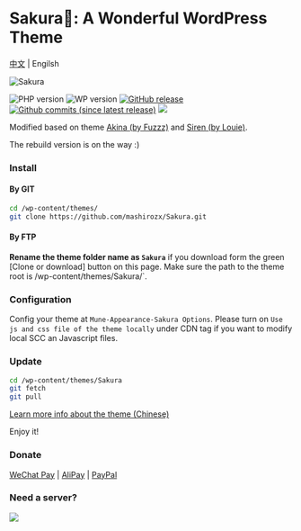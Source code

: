 Sakura🌸: A Wonderful WordPress Theme
===

[中文](README.md) | Engilsh

![Sakura](https://view.moezx.cc/images/2018/05/26/sakura.png)

![PHP version](https://img.shields.io/badge/PHP-7.1+-4F5B93.svg?style=flat-square)
![WP version](https://img.shields.io/badge/WordPress-5.0+-0073aa.svg?style=flat-square)
[![GitHub release](https://img.shields.io/github/release/mashirozx/Sakura.svg?style=flat-square)](https://github.com/mashirozx/Sakura/releases/latest)
[![Github commits (since latest release)](https://img.shields.io/github/commits-since/mashirozx/Sakura/latest.svg?style=flat-square)](https://github.com/mashirozx/Sakura/commits/)
[![](https://data.jsdelivr.com/v1/package/gh/moezx/cdn/badge)](https://www.jsdelivr.com/package/gh/moezx/cdn)

Modified based on theme [Akina (by Fuzzz)](http://www.akina.pw/themeakina) and [Siren (by Louie)](https://github.com/louie-senpai/Siren).

The rebuild version is on the way :)

### Install

#### By GIT
```bash
cd /wp-content/themes/
git clone https://github.com/mashirozx/Sakura.git
```

#### By FTP
**Rename the theme folder name as `Sakura`** if you download form the green [Clone or download] button on this page. Make sure the path to the theme root is /wp-content/themes/Sakura/`.

### Configuration
Config your theme at `Mune-Appearance-Sakura Options`. Please turn on `Use js and css file of the theme locally` under CDN tag if you want to modify local SCC an Javascript files.

### Update
```bash
cd /wp-content/themes/Sakura
git fetch
git pull
```

[Learn more info about the theme (Chinese)](https://2heng.xin/theme-sakura/)

Enjoy it!

### Donate
[WeChat Pay](https://view.moezx.cc/images/2018/05/28/WeChanQR.png) | [AliPay](https://view.moezx.cc/images/2018/05/28/AliPayQR.jpg) | [PayPal](https://paypal.me/mashirozx)

### Need a server?
[![](https://www.vultr.com/media/banners/banner_728x90.png)](https://www.vultr.com/?ref=7674346)
